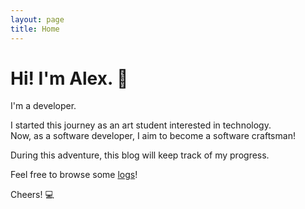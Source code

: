 ```yaml
---
layout: page
title: Home
---
```


# Hi! I'm Alex. :wave:

I'm a developer.

I started this journey as an art student interested in technology.<br/>
Now, as a software developer, I aim to become a software craftsman!

During this adventure, this blog will keep track of my progress.

Feel free to browse some [logs](/logs)!

Cheers! :computer:

